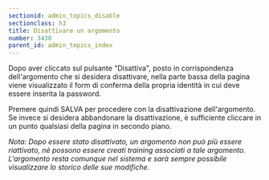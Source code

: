 ```yaml
---
sectionid: admin_topics_disable
sectionclass: h3
title: Disattivare un argomento
number: 3430
parent_id: admin_topics_index
---
```

Dopo aver cliccato sul pulsante "Disattiva", posto in corrispondenza dell'argomento che si desidera disattivare, nella parte bassa della pagina viene visualizzato il form di conferma della propria identità in cui deve essere inserita la password.

Premere quindi SALVA per procedere con la disattivazione dell'argomento. Se invece si desidera abbandonare la disattivazione, è sufficiente cliccare in un punto qualsiasi della pagina in secondo piano.

_Nota: Dopo essere stato disattivato, un argomento non può più essere riattivato, nè possono essere creati training associati a tale argomento. L'argomento resta comunque nel sistema e sarà sempre possibile visualizzare lo storico delle sue modifiche._
